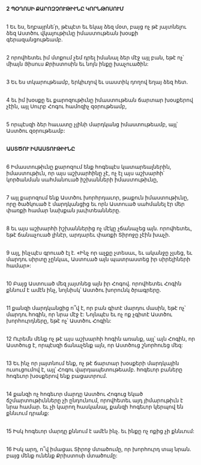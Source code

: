 **2 ՊՕՂՈՍԻ ՔԱՐՈԶՉՈՒԹԻՒՆԸ ԿՈՐՆԹՈՍՈՒՄ**

\
1 Եւ ես, եղբայրնե՛ր, թէպէտ եւ եկայ ձեզ մօտ, բայց ոչ թէ յայտնելու ձեզ Աստծու վկայութիւնը իմաստութեան խօսքի գերազանցութեամբ.

\
2 որովհետեւ իմ մտքում չեմ դրել իմանալ ձեր մէջ այլ բան, եթէ ոչ՝ միայն Յիսուս Քրիստոսին եւ նոյն ինքը խաչուածին:

\
3 Եւ ես տկարութեամբ, երկիւղով եւ սաստիկ դողով եղայ ձեզ հետ.

\
4 եւ իմ խօսքը եւ քարոզութիւնը իմաստութեան ճարտար խօսքերով չէին, այլ Սուրբ Հոգու համոզիչ զօրութեամբ,

\
5 որպէսզի ձեր հաւատը չլինի մարդկանց իմաստութեամբ, այլ՝ Աստծու զօրութեամբ:

\
**ԱՍՏԾՈՒ ԻՄԱՍՏՈՒԹԻՒՆԸ**

\
6 Իմաստութիւնը քարոզում ենք հոգեպէս կատարեալներին, իմաստութիւն, որ այս աշխարհինը չէ, ոչ էլ այս աշխարհի՝ կործանման սահմանուած իշխանների իմաստութիւնը,

\
7 այլ քարոզում ենք Աստծու խորհրդաւոր, թաքուն իմաստութիւնը, որը ծածկուած է մարդկանցից եւ որն Աստուած սահմանել էր մեր փառքի համար նախքան յաւիտեանները.

\
8 եւ այս աշխարհի իշխաններից ոչ մէկը չճանաչեց այն. որովհետեւ, եթէ ճանաչուած լինէր, արդարեւ փառքի Տիրոջը չէին խաչի.

\
 9 այլ, ինչպէս գրուած էլ է.
«Ինչ որ աչքը չտեսաւ, եւ ականջը չլսեց,
եւ մարդու սիրտը չընկաւ,
Աստուած այն պատրաստեց իր սիրելիների համար»:

\
10 Բայց Աստուած մեզ յայտնեց այն իր Հոգով. որովհետեւ Հոգին քննում է ամէն ինչ, նոյնիսկ՝ Աստծու խորունկ ծրագրերը.

\
11 քանզի մարդկանցից ո՞վ է, որ բան գիտէ մարդու մասին, եթէ ոչ՝ մարդու հոգին, որ նրա մէջ է: Նոյնպէս եւ ոչ ոք չգիտէ Աստծու խորհուրդները, եթէ ոչ՝ Աստծու Հոգին:

\
12 Ուրեմն մենք ոչ թէ այս աշխարհի հոգին առանք, այլ՝ այն Հոգին, որ Աստծուց է, որպէսզի ճանաչենք այն, որ Աստծուց շնորհուեց մեզ:

\
13 Եւ ինչ որ յայտնում ենք, ոչ թէ ճարտար խօսքերի մարդկային ուսուցումով է, այլ՝ Հոգու վարդապետութեամբ. հոգեւոր բաները հոգեւոր խօսքերով ենք բացատրում.

\
14 քանզի ոչ հոգեւոր մարդը Աստծու Հոգուց եկած ճշմարտութիւնները չի ընդունում, որովհետեւ այդ յիմարութիւն է նրա համար. եւ չի կարող հասկանալ, քանզի հոգեւոր կերպով են քննւում դրանք:

\
15 Իսկ հոգեւոր մարդը քննում է ամէն ինչ. եւ ինքը ոչ ոքից չի քննւում:

\
16 Իսկ արդ, ո՞վ իմացաւ Տիրոջ մտածումը, որ խորհուրդ տայ նրան. բայց մենք ունենք Քրիստոսի մտածումը:
